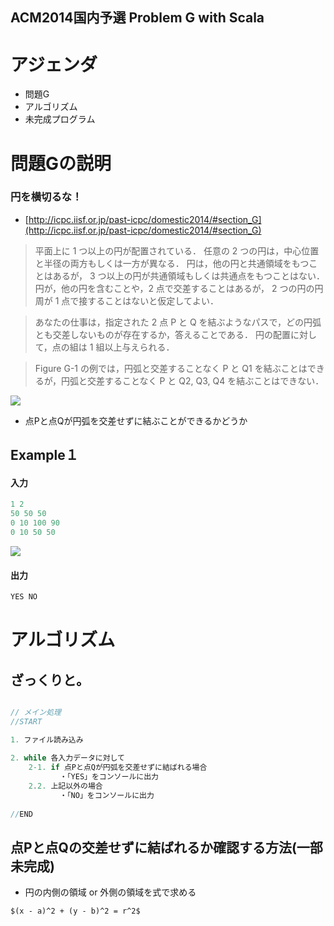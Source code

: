ACM2014国内予選 Problem G with Scala
---

# アジェンダ
* 問題G
* アルゴリズム
* 未完成プログラム


# 問題Gの説明
### 円を横切るな！
* [http://icpc.iisf.or.jp/past-icpc/domestic2014/#section_G](http://icpc.iisf.or.jp/past-icpc/domestic2014/#section_G)  

>平面上に 1 つ以上の円が配置されている． 任意の 2 つの円は，中心位置と半径の両方もしくは一方が異なる． 円は，他の円と共通領域をもつことはあるが， 3 つ以上の円が共通領域もしくは共通点をもつことはない． 円が，他の円を含むことや，2 点で交差することはあるが， 2 つの円の円周が 1 点で接することはないと仮定してよい．

>あなたの仕事は，指定された 2 点 P と Q を結ぶようなパスで，どの円弧とも交差しないものが存在するか，答えることである． 円の配置に対して，点の組は 1 組以上与えられる．

>Figure G-1 の例では，円弧と交差することなく P と Q1 を結ぶことはできるが，円弧と交差することなく P と Q2, Q3, Q4 を結ぶことはできない．

![](http://icpc.iisf.or.jp/past-icpc/domestic2014/All%20Problems_files/G0.png)

* 点Pと点Qが円弧を交差せずに結ぶことができるかどうか

## Example１
#### 入力
```scala
1 2
50 50 50
0 10 100 90
0 10 50 50
```

![](http://icpc.iisf.or.jp/past-icpc/domestic2014/All%20Problems_files/G1.png)

#### 出力
```scala
YES NO
```


# アルゴリズム

## ざっくりと。
```scala

// メイン処理
//START

1. ファイル読み込み
	
2. while 各入力データに対して
	2-1. if 点Pと点Qが円弧を交差せずに結ばれる場合
		   ・「YES」をコンソールに出力 
	2.2. 上記以外の場合
		   ・「NO」をコンソールに出力 
	
//END

```
## 点Pと点Qの交差せずに結ばれるか確認する方法(一部未完成)
* 円の内側の領域 or 外側の領域を式で求める

```
$(x - a)^2 + (y - b)^2 = r^2$
```



